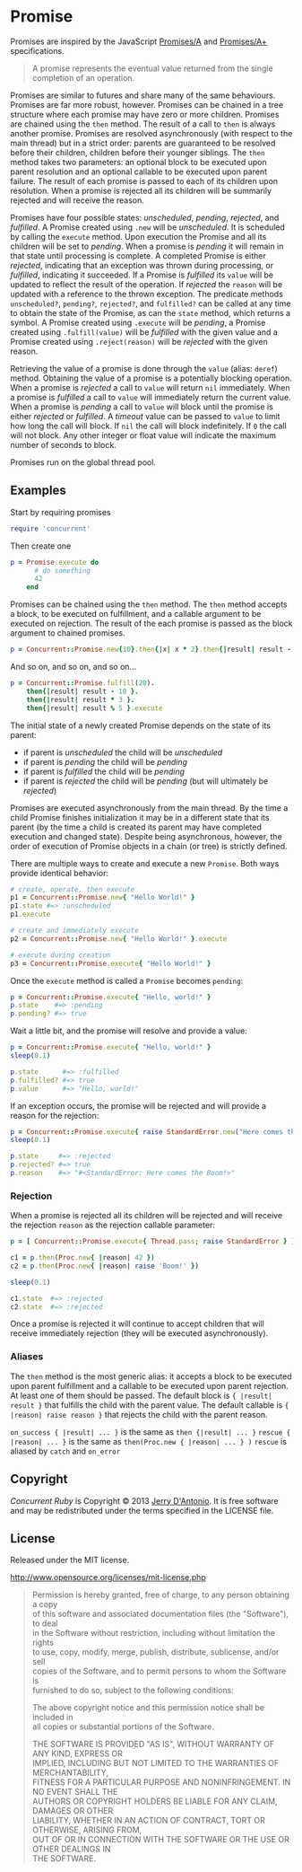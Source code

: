 # Promise

Promises are inspired by the JavaScript [Promises/A](http://wiki.commonjs.org/wiki/Promises/A)
and [Promises/A+](http://promises-aplus.github.io/promises-spec/) specifications.

> A promise represents the eventual value returned from the single completion of an operation.

Promises are similar to futures and share many of the same behaviours. Promises are far more robust,
however. Promises can be chained in a tree structure where each promise may have zero or more children.
Promises are chained using the `then` method. The result of a call to `then` is always another promise.
Promises are resolved asynchronously (with respect to the main thread) but in a strict order:
parents are guaranteed to be resolved before their children, children before their younger siblings.
The `then` method takes two parameters: an optional block to be executed upon parent resolution and an
optional callable to be executed upon parent failure. The result of each promise is passed to each of its
children upon resolution. When a promise is rejected all its children will be summarily rejected and will
receive the reason.

Promises have four possible states: *unscheduled*, *pending*, *rejected*, and *fulfilled*.
A Promise created using `.new` will be *unscheduled*. It is scheduled by calling the `execute` method.
Upon execution the Promise and all its children will be set to *pending*. When a promise is *pending* it will remain in that
state until processing is complete. A completed Promise is either *rejected*, indicating that an exception
was thrown during processing, or *fulfilled*, indicating it succeeded.
If a Promise is *fulfilled* its `value` will be updated to reflect the result of the operation.
If *rejected* the `reason` will be updated with a reference to the thrown exception.
The predicate methods `unscheduled?`, `pending?`, `rejected?`, and `fulfilled?`
can be called at any time to obtain the state of the Promise, as can the `state` method, which returns a symbol.
A Promise created using `.execute` will be *pending*, a Promise created using `.fulfill(value)` will be *fulfilled*
with the given value and a Promise created using `.reject(reason)` will be *rejected* with the given reason.

Retrieving the value of a promise is done through the `value` (alias: `deref`) method. Obtaining the value of
a promise is a potentially blocking operation. When a promise is *rejected* a call to `value` will return `nil`
immediately. When a promise is *fulfilled* a call to `value` will immediately return the current value.
When a promise is *pending* a call to `value` will block until the promise is either *rejected* or *fulfilled*.
A *timeout* value can be passed to `value` to limit how long the call will block. If `nil` the call will
block indefinitely. If `0` the call will not block. Any other integer or float value will indicate the
maximum number of seconds to block.

Promises run on the global thread pool.

## Examples

Start by requiring promises

```ruby
require 'concurrent'
```

Then create one

```ruby
p = Promise.execute do
      # do something
      42
    end
```

Promises can be chained using the `then` method. The `then` method
accepts a block, to be executed on fulfillment, and a callable argument to be executed on rejection.
The result of the each promise is passed as the block argument to chained promises.

```ruby
p = Concurrent::Promise.new{10}.then{|x| x * 2}.then{|result| result - 10 }.execute
```

And so on, and so on, and so on...

```ruby
p = Concurrent::Promise.fulfill(20).
    then{|result| result - 10 }.
    then{|result| result * 3 }.
    then{|result| result % 5 }.execute
```

The initial state of a newly created Promise depends on the state of its parent:
- if parent is *unscheduled* the child will be *unscheduled*
- if parent is *pending* the child will be *pending*
- if parent is *fulfilled* the child will be *pending*
- if parent is *rejected* the child will be *pending* (but will ultimately be *rejected*)

Promises are executed asynchronously from the main thread. By the time a child Promise finishes initialization
it may be in a different state that its parent (by the time a child is created its parent may have completed
execution and changed state). Despite being asynchronous, however, the order of execution of Promise objects
in a chain (or tree) is strictly defined.

There are multiple ways to create and execute a new `Promise`. Both ways provide identical behavior:

```ruby
# create, operate, then execute
p1 = Concurrent::Promise.new{ "Hello World!" }
p1.state #=> :unscheduled
p1.execute

# create and immediately execute
p2 = Concurrent::Promise.new{ "Hello World!" }.execute

# execute during creation
p3 = Concurrent::Promise.execute{ "Hello World!" }
```

Once the `execute` method is called a `Promise` becomes `pending`:

```ruby
p = Concurrent::Promise.execute{ "Hello, world!" }
p.state    #=> :pending
p.pending? #=> true
```

Wait a little bit, and the promise will resolve and provide a value:

```ruby
p = Concurrent::Promise.execute{ "Hello, world!" }
sleep(0.1)

p.state      #=> :fulfilled
p.fulfilled? #=> true
p.value      #=> "Hello, world!"
```

If an exception occurs, the promise will be rejected and will provide
a reason for the rejection:

```ruby
p = Concurrent::Promise.execute{ raise StandardError.new("Here comes the Boom!") }
sleep(0.1)

p.state     #=> :rejected
p.rejected? #=> true
p.reason    #=> "#<StandardError: Here comes the Boom!>"
```

### Rejection

When a promise is rejected all its children will be rejected and will receive the rejection `reason` as the
rejection callable parameter:

```ruby
p = [ Concurrent::Promise.execute{ Thread.pass; raise StandardError } ]

c1 = p.then(Proc.new{ |reason| 42 })
c2 = p.then(Proc.new{ |reason| raise 'Boom!' })

sleep(0.1)

c1.state  #=> :rejected
c2.state  #=> :rejected
```

Once a promise is rejected it will continue to accept children that will receive immediately
rejection (they will be executed asynchronously).

### Aliases

The `then` method is the most generic alias: it accepts a block to be executed upon parent fulfillment
and a callable to be executed upon parent rejection. At least one of them should be passed.
The default block is `{ |result| result }` that fulfills the child with the parent value.
The default callable is `{ |reason| raise reason }` that rejects the child with the parent reason.

`on_success { |result| ... }` is the same as `then {|result| ... }`
`rescue { |reason| ... }` is the same as `then(Proc.new { |reason| ... } )`
`rescue` is aliased by `catch` and `on_error`

## Copyright

*Concurrent Ruby* is Copyright &copy; 2013 [Jerry D'Antonio](https://twitter.com/jerrydantonio).
It is free software and may be redistributed under the terms specified in the LICENSE file.

## License

Released under the MIT license.

http://www.opensource.org/licenses/mit-license.php  

> Permission is hereby granted, free of charge, to any person obtaining a copy  
> of this software and associated documentation files (the "Software"), to deal  
> in the Software without restriction, including without limitation the rights  
> to use, copy, modify, merge, publish, distribute, sublicense, and/or sell  
> copies of the Software, and to permit persons to whom the Software is  
> furnished to do so, subject to the following conditions:  
> 
> The above copyright notice and this permission notice shall be included in  
> all copies or substantial portions of the Software.  
> 
> THE SOFTWARE IS PROVIDED "AS IS", WITHOUT WARRANTY OF ANY KIND, EXPRESS OR  
> IMPLIED, INCLUDING BUT NOT LIMITED TO THE WARRANTIES OF MERCHANTABILITY,  
> FITNESS FOR A PARTICULAR PURPOSE AND NONINFRINGEMENT. IN NO EVENT SHALL THE  
> AUTHORS OR COPYRIGHT HOLDERS BE LIABLE FOR ANY CLAIM, DAMAGES OR OTHER  
> LIABILITY, WHETHER IN AN ACTION OF CONTRACT, TORT OR OTHERWISE, ARISING FROM,  
> OUT OF OR IN CONNECTION WITH THE SOFTWARE OR THE USE OR OTHER DEALINGS IN  
> THE SOFTWARE.  
